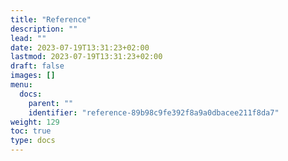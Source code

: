 ```yaml
---
title: "Reference"
description: ""
lead: ""
date: 2023-07-19T13:31:23+02:00
lastmod: 2023-07-19T13:31:23+02:00
draft: false
images: []
menu:
  docs:
    parent: ""
    identifier: "reference-89b98c9fe392f8a9a0dbacee211f8da7"
weight: 129
toc: true
type: docs
---
```

